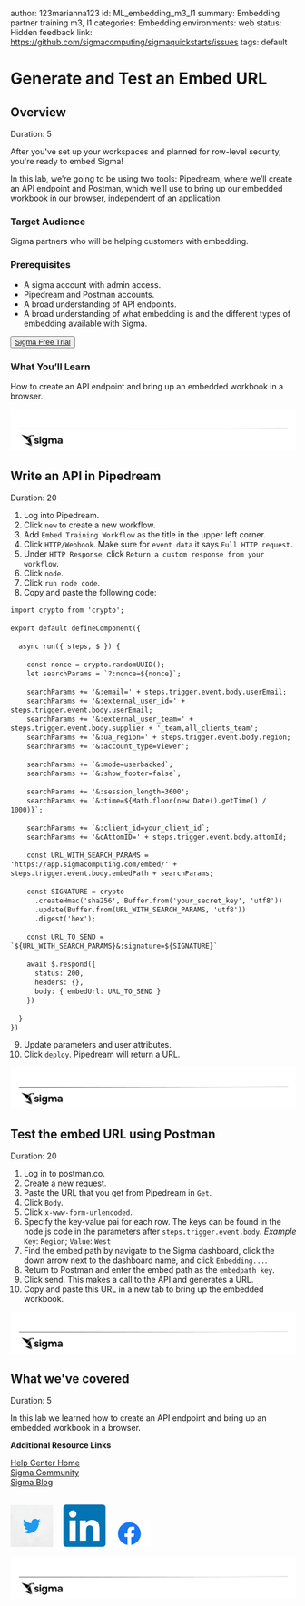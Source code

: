 author: 123marianna123
id: ML_embedding_m3_l1
summary: Embedding partner training m3, l1
categories: Embedding
environments: web
status: Hidden
feedback link: https://github.com/sigmacomputing/sigmaquickstarts/issues
tags: default

<!-- 
SETTING THE AVAILABLE CATEGORIES WILL MAKE YOUR QUICKSTART PART OF A GROUP THAT USERS CAN FILTER ON IN THE QUICKSTART PORTAL.

AVAILABLE CATEGORIES ARE:
Administration
Embedding
Functions
Fundamentals
Partners
Snowflake
Tables (include pivot and input tables for now)
Use-cases

PLEASE REVIEW THE SIGMA QUICKSTART STYLE GUIDE. ALL QUICKSTART SHOULD SHARE A COMMON LOOK AND FEEL. 

YOU MAY WANT TO REVIEW A PUBLISHED GUIDE FIRST SO THAT YOU ARE FAMILIAR WITH HOW COMMON MARKDOWN IS APPLIED YOU CAN ACCESS THE SIGMA QUICKSTART STYLE GUIDE HERE:
http://localhost:8000/guide/sigma-style-guide/index.html?index=..%2F..internal#0
-->

# Generate and Test an Embed URL
<!-- The above name is what appears on the website and is searchable. -->

## Overview 
Duration: 5 
<!--Duration is deprecated and no longer required, however the code still expects to see it so include it for each section. The actual time value does not matter. -->

After you've set up your workspaces and planned for row-level security, you're ready to embed Sigma!

In this lab, we’re going to be using two tools: Pipedream, where we’ll create an API endpoint and Postman, which we’ll use to bring up our embedded workbook in our browser, independent of an application.

 ### Target Audience
Sigma partners who will be helping customers with embedding.

### Prerequisites
<ul>
  <li>A sigma account with admin access.</li>
  <li>Pipedream and Postman accounts.</li>
  <li>A broad understanding of API endpoints.</li>
  <li>A broad understanding of what embedding is and the different types of embedding available with Sigma.</li>
</ul>

<button>[Sigma Free Trial](https://www.sigmacomputing.com/free-trial/)</button>
  
### What You’ll Learn
How to create an API endpoint and bring up an embedded workbook in a browser.

![Footer](assets/sigma_footer.png)
<!-- NOTE: SIGMA LOGO REQUIRED AT END OF EACH ## SECTION -->
<!-- END OF OVERVIEW -->

## **Write an API in Pipedream**
Duration: 20
1. Log into Pipedream.
2. Click `new` to create a new workflow. 
3. Add `Embed Training Workflow` as the title in the upper left corner.
4. Click `HTTP/Webhook`. Make sure for `event data` it says `Full HTTP request.`
5. Under `HTTP Response`, click `Return a custom response from your workflow`.
6. Click `node`.
7. Click `run node code`.
8. Copy and paste the following code:

```
import crypto from 'crypto';

export default defineComponent({

  async run({ steps, $ }) {
    
    const nonce = crypto.randomUUID();
    let searchParams = `?:nonce=${nonce}`;

    searchParams += '&:email=' + steps.trigger.event.body.userEmail;
    searchParams += '&:external_user_id=' + steps.trigger.event.body.userEmail;
    searchParams += '&:external_user_team=' + steps.trigger.event.body.supplier + '_team,all_clients_team';
    searchParams += '&:ua_region=' + steps.trigger.event.body.region;
    searchParams += '&:account_type=Viewer';

    searchParams += `&:mode=userbacked`;
    searchParams += `&:show_footer=false`;

    searchParams += '&:session_length=3600';
    searchParams += `&:time=${Math.floor(new Date().getTime() / 1000)}`;

    searchParams += `&:client_id=your_client_id`;
    searchParams += '&cAttomID=' + steps.trigger.event.body.attomId;

    const URL_WITH_SEARCH_PARAMS = 'https://app.sigmacomputing.com/embed/' + steps.trigger.event.body.embedPath + searchParams;

    const SIGNATURE = crypto
      .createHmac('sha256', Buffer.from('your_secret_key', 'utf8'))
      .update(Buffer.from(URL_WITH_SEARCH_PARAMS, 'utf8'))
      .digest('hex');

    const URL_TO_SEND = `${URL_WITH_SEARCH_PARAMS}&:signature=${SIGNATURE}`

    await $.respond({
      status: 200,
      headers: {},
      body: { embedUrl: URL_TO_SEND }
    })

  }
})
```


9. Update parameters and user attributes.
10. Click `deploy`. Pipedream will return a URL. 

![Footer](assets/sigma_footer.png)
<!-- END OF SECTION-->


## **Test the embed URL using Postman**
Duration: 20

1. Log in to postman.co.
2. Create a new request. 
3. Paste the URL that you get from Pipedream in `Get`.
4. Click `Body`.
5. Click `x-www-form-urlencoded`.
6. Specify the key-value pai for each row. The keys can be found in the node.js code in the parameters after `steps.trigger.event.body`.
*Example* `Key`: `Region`; `Value`: `West`
7. Find the embed path by navigate to the Sigma dashboard, click the down arrow next to the dashboard name, and click `Embedding...`.
8. Return to Postman and enter the embed path as the `embedpath key`.
8. Click send. This makes a call to the API and generates a URL.
9. Copy and paste this URL in a new tab to bring up the embedded workbook.

![Footer](assets/sigma_footer.png)
<!-- END OF SECTION-->


## What we've covered
Duration: 5

In this lab we learned how to create an API endpoint and bring up an embedded workbook in a browser.

<!-- THE FOLLOWING ADDITIONAL RESOURCES IS REQUIRED AS IS FOR ALL QUICKSTARTS -->
**Additional Resource Links**

[Help Center Home](https://help.sigmacomputing.com/hc/en-us)<br>
[Sigma Community](https://community.sigmacomputing.com/)<br>
[Sigma Blog](https://www.sigmacomputing.com/blog/)<br>
<br>

[<img src="./assets/twitter.jpeg" width="75"/>](https://twitter.com/sigmacomputing)&emsp;
[<img src="./assets/linkedin.png" width="75"/>](https://www.linkedin.com/company/sigmacomputing)
[<img src="./assets/facebook.png" width="75"/>](https://www.facebook.com/sigmacomputing)

![Footer](assets/sigma_footer.png)
<!-- END OF WHAT WE COVERED -->
<!-- END OF QUICKSTART -->